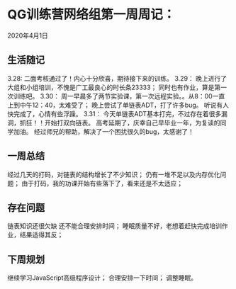 # QG训练营网络组第一周周记：
2020年4月1日

## 生活随记
3.28:
二面考核通过了！内心十分欣喜，期待接下来的训练。
3.29：
晚上进行了大组和小组培训，不愧是广工最良心的时长条23333；
同时也有作业，算是第一次训练吧。
3.30：
周一早晨多了两节实验课，第一次远程实验。。从8：00一直上到中午12：40，太难受了；
晚上尝试了单链表ADT，打了许多bug。
听说有人快完成了，心情有些浮躁。
3.31：
今天单链表ADT基本打完，不过存在着很多漏洞，抓狂！！开始打双向链表。
高考延期了，庆幸自己早毕业一年，为复读的同学加油。
经过师兄的帮助，解决了一个困扰很久的bug，太感谢了！

## 一周总结
经过几天的打码，对链表的结构增长了不少知识；
仍有一堆不足以及内存优化问题；
由于打码，我的功课开始有些落下了，看来还是不太适应；


## 存在问题
链表知识还很欠缺
还不能合理安排时间；
睡眠质量不好，老想着赶快完成培训作业，结果适得其反；


## 下周规划
继续学习JavaScript高级程序设计；
合理安排一下时间；
调整睡眠。


